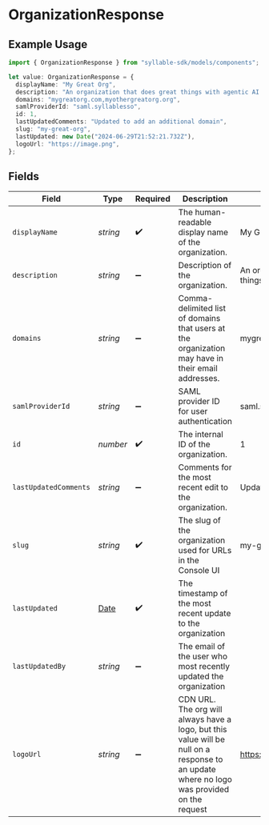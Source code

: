 # OrganizationResponse

## Example Usage

```typescript
import { OrganizationResponse } from "syllable-sdk/models/components";

let value: OrganizationResponse = {
  displayName: "My Great Org",
  description: "An organization that does great things with agentic AI.",
  domains: "mygreatorg.com,myothergreatorg.org",
  samlProviderId: "saml.syllablesso",
  id: 1,
  lastUpdatedComments: "Updated to add an additional domain",
  slug: "my-great-org",
  lastUpdated: new Date("2024-06-29T21:52:21.732Z"),
  logoUrl: "https://image.png",
};
```

## Fields

| Field                                                                                                                                      | Type                                                                                                                                       | Required                                                                                                                                   | Description                                                                                                                                | Example                                                                                                                                    |
| ------------------------------------------------------------------------------------------------------------------------------------------ | ------------------------------------------------------------------------------------------------------------------------------------------ | ------------------------------------------------------------------------------------------------------------------------------------------ | ------------------------------------------------------------------------------------------------------------------------------------------ | ------------------------------------------------------------------------------------------------------------------------------------------ |
| `displayName`                                                                                                                              | *string*                                                                                                                                   | :heavy_check_mark:                                                                                                                         | The human-readable display name of the organization.                                                                                       | My Great Org                                                                                                                               |
| `description`                                                                                                                              | *string*                                                                                                                                   | :heavy_minus_sign:                                                                                                                         | Description of the organization.                                                                                                           | An organization that does great things with agentic AI.                                                                                    |
| `domains`                                                                                                                                  | *string*                                                                                                                                   | :heavy_minus_sign:                                                                                                                         | Comma-delimited list of domains that users at the organization may have in their email addresses.                                          | mygreatorg.com,myothergreatorg.org                                                                                                         |
| `samlProviderId`                                                                                                                           | *string*                                                                                                                                   | :heavy_minus_sign:                                                                                                                         | SAML provider ID for user authentication                                                                                                   | saml.syllablesso                                                                                                                           |
| `id`                                                                                                                                       | *number*                                                                                                                                   | :heavy_check_mark:                                                                                                                         | The internal ID of the organization.                                                                                                       | 1                                                                                                                                          |
| `lastUpdatedComments`                                                                                                                      | *string*                                                                                                                                   | :heavy_minus_sign:                                                                                                                         | Comments for the most recent edit to the organization.                                                                                     | Updated to add an additional domain                                                                                                        |
| `slug`                                                                                                                                     | *string*                                                                                                                                   | :heavy_check_mark:                                                                                                                         | The slug of the organization used for URLs in the Console UI                                                                               | my-great-org                                                                                                                               |
| `lastUpdated`                                                                                                                              | [Date](https://developer.mozilla.org/en-US/docs/Web/JavaScript/Reference/Global_Objects/Date)                                              | :heavy_check_mark:                                                                                                                         | The timestamp of the most recent update to the organization                                                                                |                                                                                                                                            |
| `lastUpdatedBy`                                                                                                                            | *string*                                                                                                                                   | :heavy_minus_sign:                                                                                                                         | The email of the user who most recently updated the organization                                                                           |                                                                                                                                            |
| `logoUrl`                                                                                                                                  | *string*                                                                                                                                   | :heavy_minus_sign:                                                                                                                         | CDN URL. The org will always have a logo, but this value will be null on a response to an update where no logo was provided on the request | https://image.png                                                                                                                          |